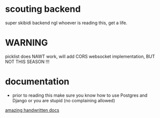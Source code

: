 # scouting backend
super skibidi backend ngl whoever is reading this, get a life.

# WARNING
picklist does NAWT work, will add CORS websocket implementation, BUT NOT THIS SEASON !!!

# documentation
- prior to reading this make sure you know how to use Postgres and Django or you are stupid (no complaining allowed)

[amazing handwritten docs](https://docs.google.com/document/d/1j8sGcgMbEVxCqPeh8ryBpwavfzDKIEpoXyBpnNdTXAw/edit?usp=sharing)
